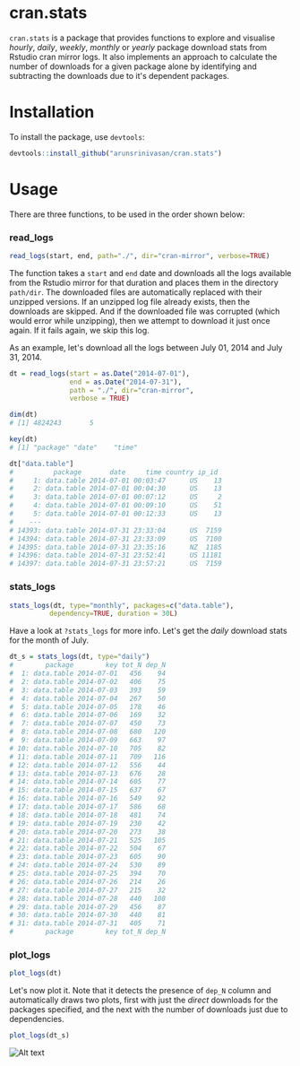 # cran.stats

`cran.stats` is a package that provides functions to explore and visualise *hourly*, *daily*, *weekly*, *monthly* or *yearly* package download stats from Rstudio cran mirror logs. It also implements an approach to calculate the number of downloads for a given package alone by identifying and subtracting the downloads due to it's dependent packages.

# Installation

To install the package, use `devtools`:

```R
devtools::install_github("arunsrinivasan/cran.stats")
```

# Usage

There are three functions, to be used in the order shown below:

### read_logs

```R
read_logs(start, end, path="./", dir="cran-mirror", verbose=TRUE)
```

The function takes a `start` and `end` date and downloads all the logs available from the Rstudio mirror for that duration and places them in the directory `path/dir`. The downloaded files are automatically replaced with their unzipped versions. If an unzipped log file already exists, then the downloads are skipped. And if the downloaded file was corrupted (which would error while unzipping), then we attempt to download it just once again. If it fails again, we skip this log.

As an example, let's download all the logs between July 01, 2014 and July 31, 2014.

```R
dt = read_logs(start = as.Date("2014-07-01"), 
               end = as.Date("2014-07-31"), 
               path = "./", dir="cran-mirror", 
               verbose = TRUE)

dim(dt)
# [1] 4824243       5

key(dt)
# [1] "package" "date"    "time"   

dt["data.table"]
#          package       date     time country ip_id
#     1: data.table 2014-07-01 00:03:47      US    13
#     2: data.table 2014-07-01 00:04:30      US    13
#     3: data.table 2014-07-01 00:07:12      US     2
#     4: data.table 2014-07-01 00:09:10      US    51
#     5: data.table 2014-07-01 00:12:33      US    13
#    ---                                             
# 14393: data.table 2014-07-31 23:33:04      US  7159
# 14394: data.table 2014-07-31 23:33:09      US  7100
# 14395: data.table 2014-07-31 23:35:16      NZ  1185
# 14396: data.table 2014-07-31 23:52:41      US 11181
# 14397: data.table 2014-07-31 23:57:21      US  7159
```

### stats_logs

```R
stats_logs(dt, type="monthly", packages=c("data.table"), 
          dependency=TRUE, duration = 30L)
```

Have a look at `?stats_logs` for more info. Let's get the *daily* download stats for the month of July.

```R
dt_s = stats_logs(dt, type="daily")
#        package        key tot_N dep_N
#  1: data.table 2014-07-01   456    94
#  2: data.table 2014-07-02   406    75
#  3: data.table 2014-07-03   393    59
#  4: data.table 2014-07-04   267    50
#  5: data.table 2014-07-05   178    46
#  6: data.table 2014-07-06   169    32
#  7: data.table 2014-07-07   450    73
#  8: data.table 2014-07-08   680   120
#  9: data.table 2014-07-09   663    97
# 10: data.table 2014-07-10   705    82
# 11: data.table 2014-07-11   709   116
# 12: data.table 2014-07-12   556    44
# 13: data.table 2014-07-13   676    28
# 14: data.table 2014-07-14   605    77
# 15: data.table 2014-07-15   637    67
# 16: data.table 2014-07-16   549    92
# 17: data.table 2014-07-17   586    68
# 18: data.table 2014-07-18   481    74
# 19: data.table 2014-07-19   230    42
# 20: data.table 2014-07-20   273    38
# 21: data.table 2014-07-21   525   105
# 22: data.table 2014-07-22   504    67
# 23: data.table 2014-07-23   605    90
# 24: data.table 2014-07-24   530    89
# 25: data.table 2014-07-25   394    70
# 26: data.table 2014-07-26   214    26
# 27: data.table 2014-07-27   215    32
# 28: data.table 2014-07-28   440   108
# 29: data.table 2014-07-29   456    87
# 30: data.table 2014-07-30   440    81
# 31: data.table 2014-07-31   405    71
#        package        key tot_N dep_N
```

### plot_logs

```R
plot_logs(dt)
```

Let's now plot it. Note that it detects the presence of `dep_N` column and automatically draws two plots, first with just the *direct* downloads for the packages specified, and the next with the number of downloads just due to dependencies.

```R
plot_logs(dt_s)
```

![Alt text](/../master/inst/examples/dt_july.png?raw=true "data.table daily download stats for July 2014")

